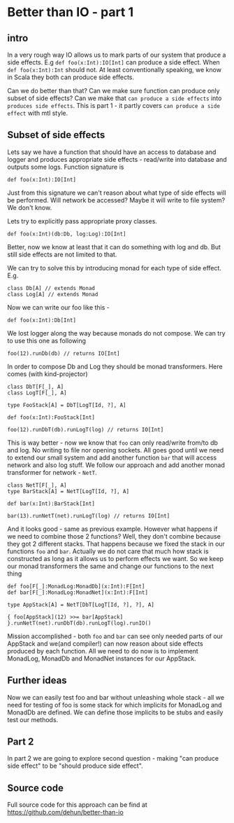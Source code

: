 # Better than IO - part 1 #
## intro ##
In a very rough way IO allows us to mark parts of our system that produce a side effects.
E.g `def foo(x:Int):IO[Int]` can produce a side effect. When `def foo(x:Int):Int` should not.
At least conventionally speaking, we know in Scala they both can produce side effects.

Can we do better than that?
Can we make sure function can produce only subset of side effects?
Can we make that `can produce a side effects` into `produces side effects`.
This is part 1 - it partly covers `can produce a side effect` with mtl style.

## Subset of side effects ##
Lets say we have a function that should have an access to database and logger and produces appropriate side effects - read/write into database and outputs some logs.
Function signature is

    def foo(x:Int):IO[Int]

Just from this signature we can't reason about what type of side effects will be performed. Will network be accessed? Maybe it will write to file system? We don't know.

Lets try to explicitly pass appropriate proxy classes.

    def foo(x:Int)(db:Db, log:Log):IO[Int]

Better, now we know at least that it can do something with log and db. But still side effects are not limited to that.

We can try to solve this by introducing monad for each type of side effect.
E.g.

    class Db[A] // extends Monad
    class Log[A] // extends Monad

Now we can write our foo like this -

    def foo(x:Int):Db[Int]

We lost logger along the way because monads do not compose. We can try to use this one as following

    foo(12).runDb(db) // returns IO[Int]

In order to compose Db and Log they should be monad transformers. Here comes (with kind-projector)

    class DbT[F[_], A]
    class LogT[F[_], A]

    type FooStack[A] = DbT[LogT[Id, ?], A]

    def foo(x:Int):FooStack[Int]

    foo(12).runDbT(db).runLogT(log) // returns IO[Int]

This is way better - now we know that `foo` can only read/write from/to db and log. No writing to file nor opening sockets.
All goes good until we need to extend our small system and add another function `bar` that will access network and also log stuff.
We follow our approach and add another monad transformer for network - `NetT`.

    class NetT[F[_], A]
    type BarStack[A] = NetT[LogT[Id, ?], A]

    def bar(x:Int):BarStack[Int]

    bar(13).runNetT(net).runLogT(log) // returns IO[Int]

And it looks good - same as previous example. However what happens if we need to combine those 2 functions? Well, they don't combine because they got 2 different stacks.
That happens because we fixed the stack in our functions `foo` and `bar`. Actually we do not care that much how stack is constructed as long as it allows us to perform effects we want.
So we keep our monad transformers the same and change our functions to the next thing

    def foo[F[_]:MonadLog:MonadDb](x:Int):F[Int]
    def bar[F[_]:MonadLog:MonadNet](x:Int):F[Int]

    type AppStack[A] = NetT[DbT[LogT[Id, ?], ?], A]

    { foo[AppStack](12) >>= bar[AppStack] }.runNetT(net).runDbT(db).runLogT(log).runIO()

Mission accomplished - both `foo` and `bar` can see only needed parts of our AppStack and we(and compiler!) can now reason about side effects produced by each function.
All we need to do now is to implement MonadLog, MonadDb and MonadNet instances for our AppStack.

## Further ideas ##
Now we can easily test foo and bar without unleashing whole stack - all we need for testing of foo is some stack for which implicits for MonadLog and MonadDb are defined.
We can define those implicits to be stubs and easily test our methods.

## Part 2 ##
In part 2 we are going to explore second question - making "can produce side effect" to be "should produce side effect".

## Source code ##
Full source code for this approach can be find at https://github.com/dehun/better-than-io
